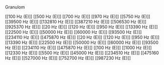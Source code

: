Granulom

[[100 Hz (E)]]
[[500 Hz (E)]]
[[700 Hz (E)]]
[[970 Hz (E)]]
[[5750 Hz (E)]]
[[39500 Hz (E)]]
[[132810 Hz (E)]]
[[387210 Hz (E)]]
[[506530 Hz (E)]]
[[925370 Hz (E)]]
[[20 Hz (E)]]
[[120 Hz (E)]]
[[950 Hz (E)]]
[[13390 Hz (E)]]
[[22500 Hz (E)]]
[[50000 Hz (E)]]
[[60000 Hz (E)]]
[[93500 Hz (E)]]
[[234110 Hz (E)]]
[[475870 Hz (E)]]
[[20 Hz (E)]]
[[120 Hz (E)]]
[[950 Hz (E)]]
[[13390 Hz (E)]]
[[22500 Hz (E)]]
[[50000 Hz (E)]]
[[60000 Hz (E)]]
[[93500 Hz (E)]]
[[234110 Hz (E)]]
[[475870 Hz (E)]]
[[100 Hz (E)]]
[[1000 Hz (E)]]
[[12330 Hz (E)]]
[[5500 Hz (E)]]
[[45000 Hz (E)]]
[[234510 Hz (E)]]
[[475160 Hz (E)]]
[[527000 Hz (E)]]
[[752700 Hz (E)]]
[[987230 Hz (E)]]
